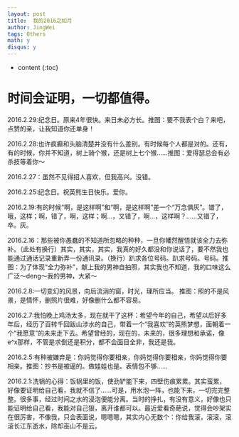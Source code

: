 ```yaml
---
layout: post
title:  我的2016之如月
author: JingWei
tags: Others
math: y
disqus: y
---
```


* content
{:toc}

时间会证明，一切都值得。
====================================
2016.2.29:纪念日。原来4年很快。来日未必方长。推图：要不我表个白？来吧，点赞的亲，让我知道你还单身！

2016.2.28:也许疯癫和头脑清楚并没有什么差别。有时候每个人都是对的。还有，有的时候，你并不知道，树上骑个猴，还是树上七个猴……推图：爱得瑟总会有必杀技等着你～

2016.2.27：虽然不见得招人喜欢，但我高兴。没错。

2016.2.25:纪念日。祝英熊生日快乐。爱你。

2016.2.19:有的时候“啊，是这样啊”和“啊，是这样啊”差一个“万念俱灰”。错了，哦，这样；啊，错了，啊，这样；啊…，又错了，啊…，这样啊？……又错了，卒。灰。

2016.2.16：那些被你愚蠢的不知道所忽略的种种，一旦你幡然醒悟就该全力去弥补。（此处有换行）其实，其实，其实，我真的好久都没和你说话了，要不然我也能通过通话记录重新弄一份通讯录。（换行）趴求各位号码。趴求号码。号码。推图：为了体现“全力弥补”，献上我的男神自拍照，其实我也不知道，我的口味这么广泛～deng～我的男神，大紧～

2016.2.8:一切变幻的风景，向后流淌的窗，时光，理所应当。 推图：照的不是风景，是情怀，删照片很难，好像删什么都不容易。

2016.2.7:我怕晚上鸡汤太多，现在就干了这杯：希望今年的自己，希望以后好多年后，经历了百转千回跋山涉水的自己，带着一个“我喜欢”的英熊梦想，面朝着一个“我愿意”的未来走下去。希望曾经的，现在的，未来的，很多理想和承诺，像e^x那样，不管是求倒还是积分，都不会面目全非，我还是我。

2016.2.5:有种被嫌弃是：你妈觉得你要相亲，你妈觉得你要相亲，你妈觉得你要相亲。推图：抄书是被逼的。做娃娃也是。表情包不够……

2016.2.1:洗锅的心得：饭锅里的饭，使劲铲能下来，四壁伤痕累累。其实蛮累，好像要证明给自己看，我就不信了……可是，用水泡一阵，也能下来，一切完完整整。很多事，经过时间之水的浸泡便能分离。当时的挣扎，有没有意义，好像也只能证明给自己看，我能对自己狠，离开谁都可以。最近爱看奇葩说，觉得会吵架实在很厉害，不像我，只会表面说，嗯嗯嗯，其实内心无数个：你给我滚，滚滚，滚滚长江东逝水，除却巫山不是云。
